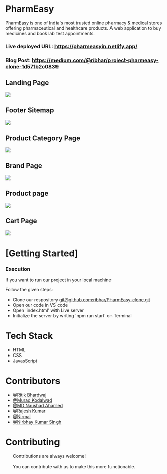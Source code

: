 <h1>PharmEasy</h1>
PharmEasy is one of India's most trusted online pharmacy & medical stores offering pharmaceutical and healthcare products. A web application to buy medicines and book lab test appointments.

### Live deployed URL: https://pharmeasyin.netlify.app/

### Blog Post: https://medium.com/@ribhar/project-pharmeasy-clone-1d571b2c0839


 <h2>Landing Page</h2>
    <img src="https://github.com/ribhar/PharmEasy-clone/blob/main/assests/land.png" />
    <h2>Footer Sitemap</h2>
     <img src="https://github.com/ribhar/PharmEasy-clone/blob/main/assests/footer.png" />
  <h2>Product Category Page</h2>
    <img src="https://github.com/ribhar/PharmEasy-clone/blob/main/assests/category.PNG" />
       <h2>Brand Page</h2>
    <img src="https://github.com/ribhar/PharmEasy-clone/blob/main/assests/brand.PNG" />
    <h2>Product page</h2>
    <img src="https://github.com/ribhar/PharmEasy-clone/blob/main/assests/product.PNG" />
        <h2>Cart Page</h2>
    <img src="https://github.com/ribhar/PharmEasy-clone/blob/main/assests/cart.PNG" />
    <h1>[Getting Started]</h1>
    <h3>Execution</h3>
    <p>If you want to run our project in your local machine</p>
    <p>Follow the given steps:</p>
    <ul>
        <li>Clone our respository <a href="git@github.com:ribhar/PharmEasy-clone.git">git@github.com:ribhar/PharmEasy-clone.git</a></li>
        <li>Open our code in VS code</li>
        <li>Open 'index.html' with Live server</li>
        <li>Initialize the server by writing 'npm run start' on Terminal</li>
    </ul>
        <h1>Tech Stack</h1>
    <ul>
        <li>HTML</li>
        <li>CSS</li>
        <li>JavasScript</li>
    </ul>
        <h1>Contributors</h1>
    <ul>
        <li><a href="https://github.com/ribhar">@Ritik Bhardwaj</a></li>
        <li><a href="https://github.com/murad2243">@Murad Kodalwad</a></li>
        <li> <a href="https://github.com/naushadcom">@MD Naushad Ahamed</a> </li>
        <li><a href="https://github.com/rajeshdeoghar">@Rajesh Kumar</a></li>
        <li><a href="https://github.com/Nirmal403">@Nirmal</a></li>
        <li><a href="https://github.com/nirbhay244">@Nirbhay Kumar Singh</a></li>
    </ul>
       <h1>Contributing</h1>
    <ul>
        Contributions are always welcome!<br><br>
        You can contribute with us to make this more functionable.
    </ul>
   
